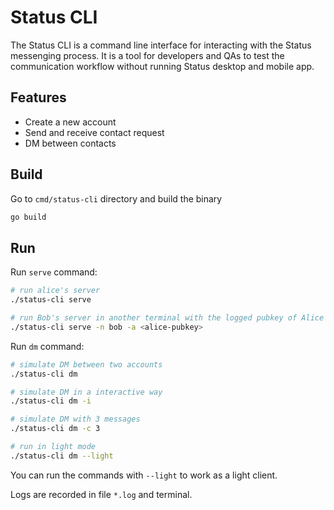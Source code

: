 # Status CLI

The Status CLI is a command line interface for interacting with the Status messenging process. It is a tool for developers and QAs to test the communication workflow without running Status desktop and mobile app.

## Features

- Create a new account
- Send and receive contact request
- DM between contacts

## Build

Go to `cmd/status-cli` directory and build the binary

```bash
go build
```

## Run

Run `serve` command:

```bash
# run alice's server
./status-cli serve

# run Bob's server in another terminal with the logged pubkey of Alice
./status-cli serve -n bob -a <alice-pubkey>
```

Run `dm` command:

```bash
# simulate DM between two accounts
./status-cli dm

# simulate DM in a interactive way
./status-cli dm -i

# simulate DM with 3 messages
./status-cli dm -c 3

# run in light mode
./status-cli dm --light
```

You can run the commands with `--light` to work as a light client.

Logs are recorded in file `*.log` and terminal.